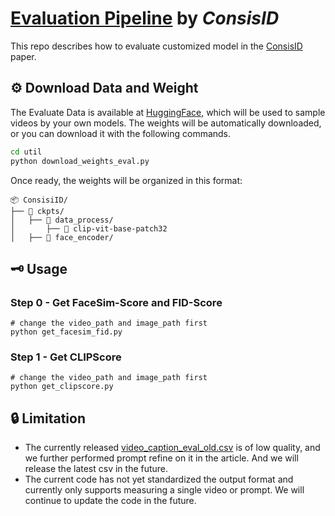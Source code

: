 # <u>Evaluation Pipeline</u> by *ConsisID*
This repo describes how to evaluate customized model in the [ConsisID](https://arxiv.org/abs/2411.17440) paper.

## ⚙️ Download Data and Weight

The Evaluate Data is available at [HuggingFace](https://huggingface.co/datasets/BestWishYsh/ConsisID-preview-Data), which will be used to sample videos by your own models. The weights will be automatically downloaded, or you can download it with the following commands.

```bash
cd util
python download_weights_eval.py
```

Once ready, the weights will be organized in this format:

```
📦 ConsisiID/
├── 📂 ckpts/
│   ├── 📂 data_process/
│       ├── 📂 clip-vit-base-patch32
│   ├── 📂 face_encoder/
```

## 🗝️ Usage

### Step 0 - Get FaceSim-Score and FID-Score

```
# change the video_path and image_path first
python get_facesim_fid.py
```

### Step 1 - Get CLIPScore

```
# change the video_path and image_path first
python get_clipscore.py
```

## 🔒 Limitation

- The currently released [video_caption_eval_old.csv](https://huggingface.co/datasets/BestWishYsh/ConsisID-preview-Data/blob/main/video_caption_eval_old.csv) is of low quality, and we further performed prompt refine on it in the article.  And we will release the latest csv in the future.
- The current code has not yet standardized the output format and currently only supports measuring a single video or prompt. We will continue to update the code in the future.
